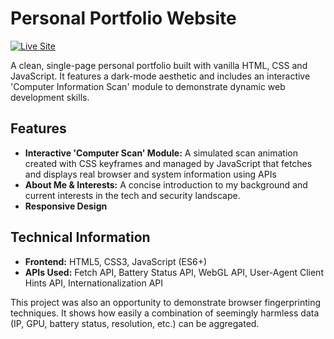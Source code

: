 # Personal Portfolio Website

[![Live Site](https://img.shields.io/badge/Live%20Site-dashiell.co.uk-blue?style=for-the-badge)](https://dashiell.co.uk)

A clean, single-page personal portfolio built with vanilla HTML, CSS and JavaScript. It features a dark-mode aesthetic and includes an interactive 'Computer Information Scan' module to demonstrate dynamic web development skills.

## Features

-   **Interactive 'Computer Scan' Module:** A simulated scan animation created with CSS keyframes and managed by JavaScript that fetches and displays real browser and system information using APIs
-   **About Me & Interests:** A concise introduction to my background and current interests in the tech and security landscape.
-   **Responsive Design**

## Technical Information

-   **Frontend:** HTML5, CSS3, JavaScript (ES6+)
-   **APIs Used:** Fetch API, Battery Status API, WebGL API, User-Agent Client Hints API, Internationalization API

This project was also an opportunity to demonstrate browser fingerprinting techniques. It shows how easily a combination of seemingly harmless data (IP, GPU, battery status, resolution, etc.) can be aggregated.
